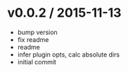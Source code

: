 
v0.0.2 / 2015-11-13
===================

  * bump version
  * fix readme
  * readme
  * infer plugin opts, calc absolute dirs
  * initial commit
